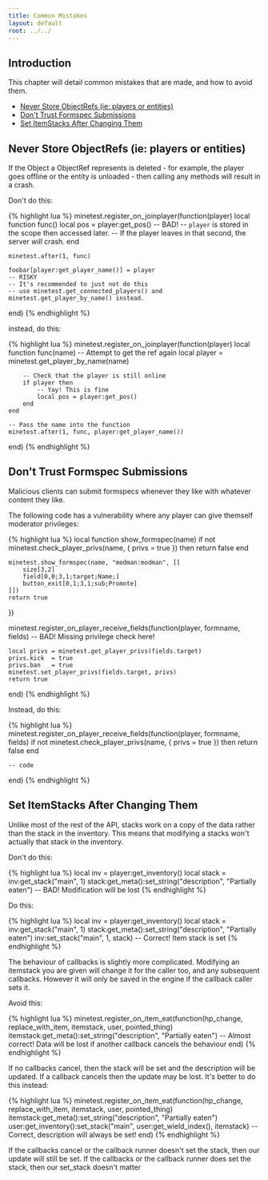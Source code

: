 ```yaml
---
title: Common Mistakes
layout: default
root: ../../
---
```


## Introduction

This chapter will detail common mistakes that are made, and how to avoid them.

* [Never Store ObjectRefs (ie: players or entities)](#never-store-objectrefs-ie-players-or-entities)
* [Don't Trust Formspec Submissions](#dont-trust-formspec-submissions)
* [Set ItemStacks After Changing Them](#set-itemstacks-after-changing-them)

## Never Store ObjectRefs (ie: players or entities)

If the Object a ObjectRef represents is deleted - for example, the player goes
offline or the entity is unloaded - then calling any methods will result in a crash.

Don't do this:

{% highlight lua %}
minetest.register_on_joinplayer(function(player)
    local function func()
        local pos = player:get_pos() -- BAD!
        -- `player` is stored in the scope then accessed later.
        -- If the player leaves in that second, the server *will* crash.
    end

    minetest.after(1, func)

    foobar[player:get_player_name()] = player
    -- RISKY
    -- It's recommended to just not do this
    -- use minetest.get_connected_players() and minetest.get_player_by_name() instead.
end)
{% endhighlight %}

instead, do this:

{% highlight lua %}
minetest.register_on_joinplayer(function(player)
    local function func(name)
        -- Attempt to get the ref again
        local player = minetest.get_player_by_name(name)

        -- Check that the player is still online
        if player then
            -- Yay! This is fine
            local pos = player:get_pos()
        end
    end

    -- Pass the name into the function
    minetest.after(1, func, player:get_player_name())
end)
{% endhighlight %}

## Don't Trust Formspec Submissions

Malicious clients can submit formspecs whenever they like with whatever content
they like.

The following code has a vulnerability where any player can give
themself moderator privileges:

{% highlight lua %}
local function show_formspec(name)
    if not minetest.check_player_privs(name, { privs = true }) then
        return false
    end

    minetest.show_formspec(name, "modman:modman", [[
        size[3,2]
        field[0,0;3,1;target;Name;]
        button_exit[0,1;3,1;sub;Promote]
    ]])
    return true
})

minetest.register_on_player_receive_fields(function(player, formname, fields)
    -- BAD! Missing privilege check here!

    local privs = minetest.get_player_privs(fields.target)
    privs.kick  = true
    privs.ban   = true
    minetest.set_player_privs(fields.target, privs)
    return true
end)
{% endhighlight %}

Instead, do this:

{% highlight lua %}
minetest.register_on_player_receive_fields(function(player, formname, fields)
    if not minetest.check_player_privs(name, { privs = true }) then
        return false
    end

    -- code
end)
{% endhighlight %}

## Set ItemStacks After Changing Them

Unlike most of the rest of the API, stacks work on a copy of the data rather than
the stack in the inventory. This means that modifying a stacks won't actually that
stack in the inventory.

Don't do this:

{% highlight lua %}
local inv = player:get_inventory()
local stack = inv:get_stack("main", 1)
stack:get_meta():set_string("description", "Partially eaten")
-- BAD! Modification will be lost
{% endhighlight %}

Do this:

{% highlight lua %}
local inv = player:get_inventory()
local stack = inv:get_stack("main", 1)
stack:get_meta():set_string("description", "Partially eaten")
inv:set_stack("main", 1, stack)
-- Correct! Item stack is set
{% endhighlight %}

The behaviour of callbacks is slightly more complicated. Modifying an itemstack you
are given will change it for the caller too, and any subsequent callbacks. However
it will only be saved in the engine if the callback caller sets it.

Avoid this:

{% highlight lua %}
minetest.register_on_item_eat(function(hp_change, replace_with_item, itemstack, user, pointed_thing)
    itemstack:get_meta():set_string("description", "Partially eaten")
    -- Almost correct! Data will be lost if another callback cancels the behaviour
end)
{% endhighlight %}

If no callbacks cancel, then the stack will be set and the description will be updated.
If a callback cancels then the update may be lost. It's better to do this instead:

{% highlight lua %}
minetest.register_on_item_eat(function(hp_change, replace_with_item, itemstack, user, pointed_thing)
    itemstack:get_meta():set_string("description", "Partially eaten")
    user:get_inventory():set_stack("main", user:get_wield_index(), itemstack)
    -- Correct, description will always be set!
end)
{% endhighlight %}

If the callbacks cancel or the callback runner doesn't set the stack,
then our update will still be set.
If the callbacks or the callback runner does set the stack, then our
set_stack doesn't matter
